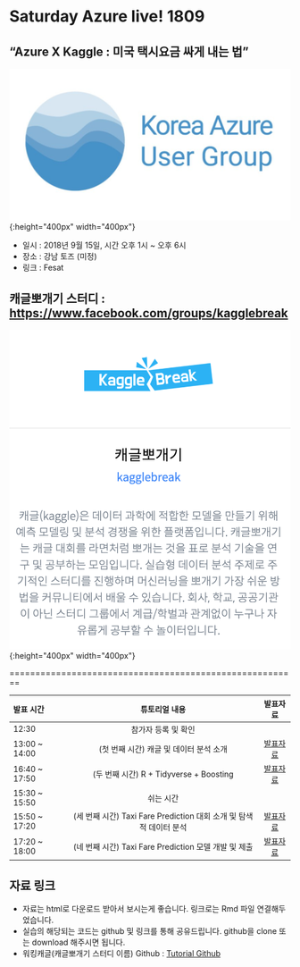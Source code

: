# Saturday Azure live! 1809

## “Azure X Kaggle : 미국 택시요금 싸게 내는 법”
![azurelive](./img/azurelive.png){:height="400px" width="400px"}

- 일시 : 2018년 9월 15일, 시간 오후 1시 ~ 오후 6시
- 장소 : 강남 토즈 (미정)
- 링크 : Fesat

## 캐글뽀개기 스터디 : https://www.facebook.com/groups/kagglebreak

![kagglebreak](./img/kagglebreak.png){:height="400px" width="400px"}

========================================================
<br>

| 발표 시간  | 튜토리얼 내용 | 발표자료 |
| :------------ | :-----------: | :-----------: |
| 12:30   | 참가자 등록 및 확인||
| 13:00 ~ 14:00   | (첫 번째 시간) 캐글 및 데이터 분석 소개|[발표자료]()|
| 16:40 ~ 17:50   | (두 번째 시간) R + Tidyverse + Boosting |[발표자료]()|
| 15:30 ~ 15:50   | 쉬는 시간||
| 15:50 ~ 17:20   | (세 번째 시간) Taxi Fare Prediction 대회 소개 및 탐색적 데이터 분석 |[발표자료]()|
| 17:20 ~ 18:00   | (네 번째 시간) Taxi Fare Prediction 모델 개발 및 제출 |[발표자료]()|


## 자료 링크
- 자료는 html로 다운로드 받아서 보시는게 좋습니다. 링크로는 Rmd 파일 연결해두었습니다.
- 실습의 해당되는 코드는 github 및 링크를 통해 공유드립니다. 
github을 clone 또는 download 해주시면 됩니다.
- 워킹캐글(캐글뽀개기 스터디 이름) Github : [Tutorial Github](https://github.com/KaggleBreak/walkingkaggle)
